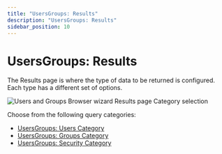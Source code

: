 ```yaml
---
title: "UsersGroups: Results"
description: "UsersGroups: Results"
sidebar_position: 10
---
```


# UsersGroups: Results

The Results page is where the type of data to be returned is configured. Each type has a different
set of options.

![Users and Groups Browser wizard Results page Category selection](/images/accessanalyzer/11.6/admin/datacollector/usersgroups/results.webp)

Choose from the following query categories:

- [UsersGroups: Users Category](/docs/accessanalyzer/11.6/admin/datacollector/usersgroups/results/users.md)
- [UsersGroups: Groups Category](/docs/accessanalyzer/11.6/admin/datacollector/usersgroups/results/groups.md)
- [UsersGroups: Security Category](/docs/accessanalyzer/11.6/admin/datacollector/usersgroups/results/security.md)
